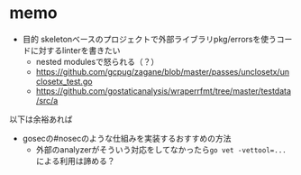 # memo

- 目的 skeletonベースのプロジェクトで外部ライブラリpkg/errorsを使うコードに対するlinterを書きたい
    - nested modulesで怒られる（？）
    - https://github.com/gcpug/zagane/blob/master/passes/unclosetx/unclosetx_test.go
    - https://github.com/gostaticanalysis/wraperrfmt/tree/master/testdata/src/a

以下は余裕あれば
- gosecの#nosecのような仕組みを実装するおすすめの方法
  - 外部のanalyzerがそういう対応をしてなかったら`go vet -vettool=...`による利用は諦める？